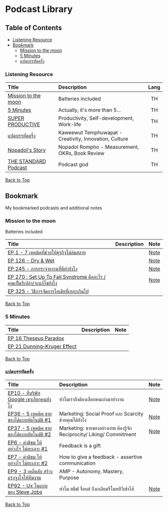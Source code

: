 # Podcast Library

## Table of Contents

-   [Listening Resource](#listening-resource)
-   [Bookmark](#bookmark)
    -   [Mission to the moon](#mission-to-the-moon)
    -   [5 Minutes](#5-minutes)
    -   [แปดบรรทัดครั่ง](#แปดบรรทัดครั่ง)

### Listening Resource

| Title                                                                               | Description                                            | Lang |
| :---------------------------------------------------------------------------------- | :----------------------------------------------------- | :--: |
| [Mission to the moon](https://soundcloud.com/missiontothemoon)                      | Batteries included                                     |  TH  |
| [5 Minutes](https://soundcloud.com/missiontothemoon)                                | Actually, it's more than 5...                          |  TH  |
| [SUPER PRODUCTIVE](https://soundcloud.com/thestandardpodcast/sets/super-productive) | Productivity, Self-development, Work-life              |  TH  |
| [แปดบรรทัดครึ่ง](https://soundcloud.com/user-643868388)                             | Kaweewut Temphuwapat - Creativity, Innovation, Culture |  TH  |
| [Nopadol's Story](https://soundcloud.com/nopadol-rompho)                            | Nopadol Rompho - Measurement, OKRs, Book Review        |  TH  |
| [THE STANDARD Podcast](https://soundcloud.com/thestandardpodcast)                   | Podcast god                                            |  TH  |

[Back to Top](#table-of-contents)

## Bookmark

My bookmarked podcasts and additional notes

### Mission to the moon

Batteries included

| Title                                                                                                                                           | Description |                        Note                        |
| :---------------------------------------------------------------------------------------------------------------------------------------------- | :---------- | :------------------------------------------------: |
| [EP.1 - 7 เทคนิคที่ช่วยให้ธุรกิจไม่ล่มสลาย](https://soundcloud.com/missiontothemoon/ep1)                                                        |             |  [Note](podcast-note/mission-to-the-moon/mm-1.md)  |
| [EP 126 - Dry & Wet](https://soundcloud.com/missiontothemoon/ep-126-dry-wet)                                                                    |             | [Note](podcast-note/mission-to-the-moon/mm-126.md) |
| [EP 245 - การกระจายงานที่ดีทำยังไง](https://soundcloud.com/missiontothemoon/ep-245)                                                             |             | [Note](podcast-note/mission-to-the-moon/mm-245.md) |
| [EP 270 : Set Up To Fail Syndrome คืออะไร /คุณเป็นรึเปล่า/จะแก้ไขยังไง](https://soundcloud.com/missiontothemoon/ep-270-set-up-to-fail-syndrome) |             | [Note](podcast-note/mission-to-the-moon/mm-270.md) |
| [EP 325 - วิธีการจัดการไอเดียที่เยอะเกินไป](https://soundcloud.com/missiontothemoon/ep-325)                                                     |             |                                                    |

[Back to Top](#table-of-contents)

### 5 Minutes

| Title                                                                                                       | Description | Note |
| :---------------------------------------------------------------------------------------------------------- | :---------- | :--: |
| [EP 16 Theseus Paradox](https://soundcloud.com/missiontothemoon/5-minutes-ep-16-theseus-paradox)            |             |      |
| [EP 21 Dunning–Kruger Effect](https://soundcloud.com/missiontothemoon/5-minutes-ep-21-dunningkruger-effect) |             |      |

[Back to Top](#table-of-contents)

### แปดบรรทัดครั่ง

| Title                                                                                        | Description                                                          |                          Note                          |
| :------------------------------------------------------------------------------------------- | :------------------------------------------------------------------- | :----------------------------------------------------: |
| [EP10 - ที่บริษัท Google เขาเลือกคนยังไง](https://soundcloud.com/user-643868388/ep10-google) | ทำไมเราถึงต้องเลือกคนเก่งมาทำงาน                                     | [Note](podcast-note/eight-and-a-half-line/8line-10.md) |
| [EP36 - 5 เทคนิค ขายของได้แบบอัตโนมัติ #1](https://soundcloud.com/user-643868388/ep36-5-1)   | Marketing: Social Proof และ Scarcity ช่วยคุณได้ยังไง                 | [Note](podcast-note/eight-and-a-half-line/8line-36.md) |
| [EP37 - 5 เทคนิค ขายของได้แบบอัตโนมัติ #2](https://soundcloud.com/user-643868388/ep37-5-2)   | Marketing: ขายของอย่างเทพ ต้องรู้จัก Reciprocity/ Liking/ Commitment | [Note](podcast-note/eight-and-a-half-line/8line-37.md) |
| [EP6 - คำติชม ให้อย่างไร ไม่ทะเลาะ #1](https://soundcloud.com/user-643868388/ep6)            | Feedback is a gift                                                   |                                                        |
| [EP7 - คำติชม ให้อย่างไร ไม่ทะเลาะ #2](https://soundcloud.com/user-643868388/ep7-2)          | How to give a feedback - assertive communication                     |                                                        |
| [EP9 - 3 เคล็ดลับ สร้างแรงจูงใจให้ทีมงาน](https://soundcloud.com/user-643868388/ep9-3)       | AMP - Autonomy, Mastery, Purpose                                     |                                                        |
| [EP92 - Ux ในแบบของ Steve Jobs](https://soundcloud.com/user-643868388/ep92-ux-steve-jobs)    | ทำไม สตีฟ จ็อบส์ ถึงเกลียดรีโมททีวีเข้าไส้                           | [Note](podcast-note/eight-and-a-half-line/8line-92.md) |

[Back to Top](#table-of-contents)
